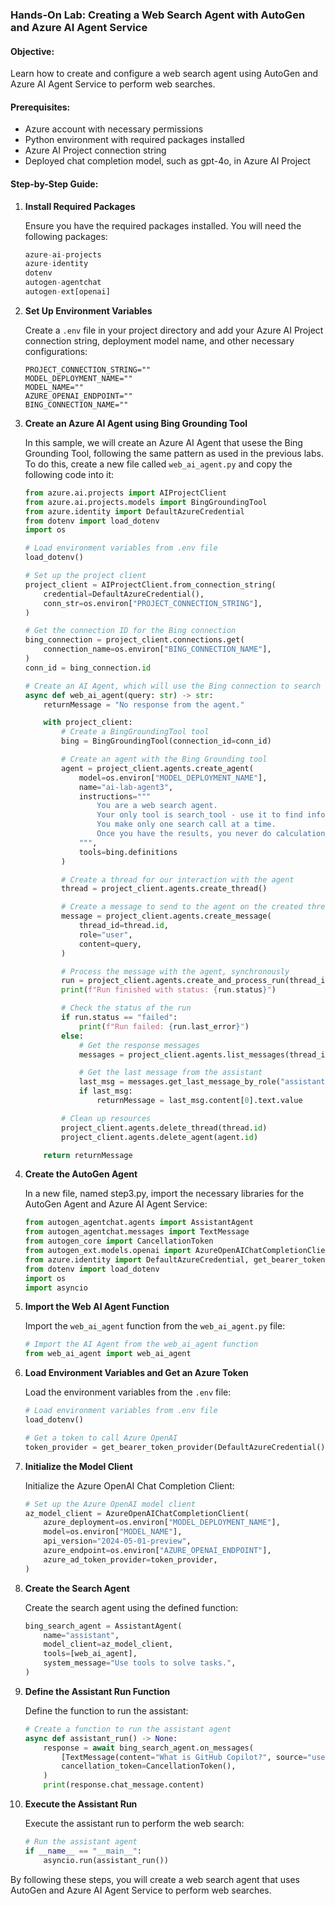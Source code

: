 ### Hands-On Lab: Creating a Web Search Agent with AutoGen and Azure AI Agent Service

#### Objective:
Learn how to create and configure a web search agent using AutoGen and Azure AI Agent Service to perform web searches.

#### Prerequisites:
- Azure account with necessary permissions
- Python environment with required packages installed
- Azure AI Project connection string
- Deployed chat completion model, such as gpt-4o, in Azure AI Project

#### Step-by-Step Guide:

1. **Install Required Packages**

	Ensure you have the required packages installed. You will need the following packages:
	```python
	azure-ai-projects
	azure-identity
	dotenv
	autogen-agentchat
	autogen-ext[openai]
	```

2. **Set Up Environment Variables**

	Create a `.env` file in your project directory and add your Azure AI Project connection string, deployment model name, and other necessary configurations:
	```plaintext
	PROJECT_CONNECTION_STRING=""
	MODEL_DEPLOYMENT_NAME=""
	MODEL_NAME=""
	AZURE_OPENAI_ENDPOINT=""
	BING_CONNECTION_NAME=""
	```

3. **Create an Azure AI Agent using Bing Grounding Tool**

    In this sample, we will create an Azure AI Agent that usese the Bing Grounding Tool, following the same pattern as used in the previous labs. To do this, create a new file called `web_ai_agent.py` and copy the following code into it:
    ```python
    from azure.ai.projects import AIProjectClient
    from azure.ai.projects.models import BingGroundingTool
    from azure.identity import DefaultAzureCredential
    from dotenv import load_dotenv
    import os

    # Load environment variables from .env file
    load_dotenv()

    # Set up the project client
    project_client = AIProjectClient.from_connection_string(
        credential=DefaultAzureCredential(),
        conn_str=os.environ["PROJECT_CONNECTION_STRING"],
    )

    # Get the connection ID for the Bing connection
    bing_connection = project_client.connections.get(
        connection_name=os.environ["BING_CONNECTION_NAME"],
    )
    conn_id = bing_connection.id

    # Create an AI Agent, which will use the Bing connection to search the web
    async def web_ai_agent(query: str) -> str:
        returnMessage = "No response from the agent."

        with project_client:
            # Create a BingGroundingTool tool
            bing = BingGroundingTool(connection_id=conn_id)

            # Create an agent with the Bing Grounding tool
            agent = project_client.agents.create_agent(
                model=os.environ["MODEL_DEPLOYMENT_NAME"],
                name="ai-lab-agent3",
                instructions="""        
                    You are a web search agent.
                    Your only tool is search_tool - use it to find information.
                    You make only one search call at a time.
                    Once you have the results, you never do calculations based on them.
                """,
                tools=bing.definitions
            )

            # Create a thread for our interaction with the agent
            thread = project_client.agents.create_thread()

            # Create a message to send to the agent on the created thread
            message = project_client.agents.create_message(
                thread_id=thread.id,
                role="user",
                content=query,
            )

            # Process the message with the agent, synchronously
            run = project_client.agents.create_and_process_run(thread_id=thread.id, assistant_id=agent.id)
            print(f"Run finished with status: {run.status}")

            # Check the status of the run
            if run.status == "failed":
                print(f"Run failed: {run.last_error}")
            else:
                # Get the response messages
                messages = project_client.agents.list_messages(thread_id=thread.id)

                # Get the last message from the assistant
                last_msg = messages.get_last_message_by_role("assistant")
                if last_msg:
                    returnMessage = last_msg.content[0].text.value

            # Clean up resources
            project_client.agents.delete_thread(thread.id)
            project_client.agents.delete_agent(agent.id)

        return returnMessage
    ```

4. **Create the AutoGen Agent**

    In a new file, named step3.py, import the necessary libraries for the AutoGen Agent and Azure AI Agent Service:
    ```python
    from autogen_agentchat.agents import AssistantAgent
    from autogen_agentchat.messages import TextMessage
    from autogen_core import CancellationToken
    from autogen_ext.models.openai import AzureOpenAIChatCompletionClient
    from azure.identity import DefaultAzureCredential, get_bearer_token_provider
    from dotenv import load_dotenv
    import os
    import asyncio
    ```

5. **Import the Web AI Agent Function**

    Import the `web_ai_agent` function from the `web_ai_agent.py` file:
    ```python
    # Import the AI Agent from the web_ai_agent function
    from web_ai_agent import web_ai_agent
    ```

6. **Load Environment Variables and Get an Azure Token**

    Load the environment variables from the `.env` file:
    ```python
    # Load environment variables from .env file
    load_dotenv()

    # Get a token to call Azure OpenAI
    token_provider = get_bearer_token_provider(DefaultAzureCredential(), "https://cognitiveservices.azure.com/.default")
    ```

7. **Initialize the Model Client**

    Initialize the Azure OpenAI Chat Completion Client:
    ```python
    # Set up the Azure OpenAI model client
    az_model_client = AzureOpenAIChatCompletionClient(
        azure_deployment=os.environ["MODEL_DEPLOYMENT_NAME"],
        model=os.environ["MODEL_NAME"],
        api_version="2024-05-01-preview",
        azure_endpoint=os.environ["AZURE_OPENAI_ENDPOINT"],
        azure_ad_token_provider=token_provider,
    )
    ```

8. **Create the Search Agent**

    Create the search agent using the defined function:
    ```python
    bing_search_agent = AssistantAgent(
        name="assistant",
        model_client=az_model_client,
        tools=[web_ai_agent],
        system_message="Use tools to solve tasks.",
    )
    ```

9. **Define the Assistant Run Function**

    Define the function to run the assistant:
    ```python
    # Create a function to run the assistant agent
    async def assistant_run() -> None:
        response = await bing_search_agent.on_messages(
            [TextMessage(content="What is GitHub Copilot?", source="user")],
            cancellation_token=CancellationToken(),
        )
        print(response.chat_message.content)
    ```

9. **Execute the Assistant Run**

    Execute the assistant run to perform the web search:
    ```python
    # Run the assistant agent
    if __name__ == "__main__":
        asyncio.run(assistant_run())
    ```

By following these steps, you will create a web search agent that uses AutoGen and Azure AI Agent Service to perform web searches.